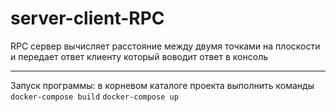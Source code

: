 # server-client-RPC
RPC сервер вычисляет расстояние между двумя точками на плоскости и передает ответ клиенту который воводит ответ в консоль
**************

Запуск программы: в корневом каталоге проекта выполнить команды `docker-compose build`
                                                                `docker-compose up`
